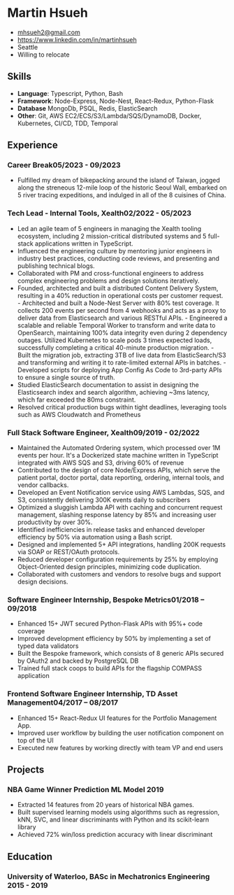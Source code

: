 <!-- The (first) h1 will be used as the <title> of the HTML page -->
# Martin Hsueh

<!-- The unordered list immediately after the h1 will be formatted on a single
line. It is intended to be used for contact details -->
- <mhsueh2@gmail.com>
- <https://www.linkedin.com/in/martinhsueh>
- Seattle
- Willing to relocate

<!-- The paragraph after the h1 and ul and before the first h2 is optional. It
is intended to be used for a short summary. -->

## Skills

- **Language**: Typescript, Python, Bash
- **Framework**: Node-Express,  Node-Nest, React-Redux, Python-Flask
- **Database**  MongoDb, PSQL, Redis, ElasticSearch
- **Other**: Git, AWS EC2/ECS/S3/Lambda/SQS/DynamoDB, Docker, Kubernetes, CI/CD, TDD, Temporal

## Experience

<!-- You have to wrap the "left" and "right" half of these headings in spans by
hand -->
### <span>Career Break</span><span>05/2023 - 09/2023</span>
- Fulfilled my dream of bikepacking around the island of Taiwan, jogged along the streneous 12-mile loop of the historic Seoul Wall, embarked on 5 river tracing expeditions, and indulged in all of the 8 cuisines of China. 
### <span>Tech Lead - Internal Tools, Xealth</span><span>02/2022 - 05/2023</span>
- Led an agile team of 5 engineers in managing the Xealth tooling ecosystem, including 2 mission-critical distributed systems and 5 full-stack applications written in TypeScript.
- Influenced the engineering culture by mentoring junior engineers in industry best practices, conducting code reviews, and presenting and publishing technical blogs.
- Collaborated with PM and cross-functional engineers to address complex engineering problems and design solutions iteratively.
- Founded, architected and built a distributed Content Delivery System, resulting in a 40% reduction in operational costs per customer request.
      - Architected and built a Node-Nest Server with 80% test coverage. It collects 200 events per second from 4 webhooks and acts as a proxy to deliver data from Elasticsearch and various RESTful APIs.
      - Engineered a scalable and reliable Temporal Worker to transform and write data to OpenSearch, maintaining 100% data integrity even during 2 dependency outages. Utilized Kubernetes to scale pods 3 times expected loads, successfully completing a critical 40-minute production migration. 
      - Built the migration job, extracting 3TB of live data from ElasticSearch/S3 and transforming and writing it to rate-limited external APIs in batches.
      - Developed scripts for deploying App Config As Code to 3rd-party APIs to ensure a single source of truth.
- Studied ElasticSearch documentation to assist in designing the Elasticsearch index and search algorithm, achieving ~3ms latency, which far exceeded the 80ms constraint.
- Resolved critical production bugs within tight deadlines, leveraging tools such as AWS Cloudwatch and Prometheus


### <span>Full Stack Software Engineer, Xealth</span><span>09/2019 - 02/2022</span>
- Maintained the Automated Ordering system, which processed over 1M events per hour. It's a Dockerized state machine written in TypeScript integrated with AWS SQS and S3, driving 60% of revenue
- Contributed to the design of core Node/Express APIs, which serve the patient portal, doctor portal, data reporting, ordering, internal tools, and vendor callbacks.
- Developed an Event Notification service using AWS Lambdas, SQS, and S3, consistently delivering 300K events daily to subscribers
- Optimized a sluggish Lambda API with caching and concurrent request management, slashing response latency by 85% and increasing user productivity by over 30%.
- Identified inefficiencies in release tasks and enhanced developer efficiency by 50% via automation using a Bash script.
- Designed and implemented 5+ API integrations, handling 200K requests via SOAP or REST/OAuth protocols.
- Reduced developer configuration requirements by 25% by employing Object-Oriented design principles, minimizing code duplication.
- Collaborated with customers and vendors to resolve bugs and support design decisions.

### <span>Software Engineer Internship, Bespoke Metrics</span><span>01/2018 – 09/2018</span>
- Enhanced 15+ JWT secured Python-Flask APIs with 95%+ code coverage
- Improved development efficiency by 50% by implementing a set of typed data validators
- Built the Bespoke framework, which consists of 8 generic APIs secured by OAuth2 and backed by PostgreSQL DB
- Trained full stack coops to build APIs for the flagship COMPASS application


### <span>Frontend Software Engineer Internship, TD Asset Management</span><span>04/2017 – 08/2017</span>
- Enhanced 15+ React-Redux UI features for the Portfolio Management App.
- Improved user workflow by building the user notification component on top of the UI 
- Executed new features by working directly with team VP and end users

## Projects

### <span>NBA Game Winner Prediction ML Model</span> <span>2019</span>
- Extracted 14 features from 20 years of historical NBA games.
- Built supervised learning models using algorithms such as regression, kNN, SVC, and linear discriminants with Python and its scikit-learn library
- Achieved 72% win/loss prediction accuracy with linear discriminant

## Education

### <span>University of Waterloo, BASc in Mechatronics Engineering</span> <span>2015 - 2019</span>